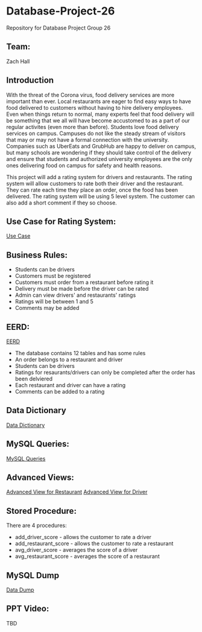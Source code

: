 # Database-Project-26
Repository for Database Project Group 26

## Team:
Zach Hall

## Introduction

With the threat of the Corona virus, food delivery services are more important than ever.  Local restaurants are eager to find easy ways to have food delivered to customers without having to hire delivery employees. Even when things return to normal, many experts feel that food delivery will be something that we all will have become accustomed to as a part of our regular activites (even more than before). Students love food delivery services on campus.  Campuses do not like the steady stream of visitors that may or  may not have a formal connection with the university.  Companies such as UberEats and GrubHub are happy to deliver on campus, but many schools are wondering if they should take control of the delivery and ensure that students and authorized university employees are the only ones delivering food on campus for safety and health reasons.

This project will add a rating system for drivers and restaurants. The rating system will allow customers to rate both their driver and the restaurant. They can rate each time they place an order, once the food has been delivered. The rating system will be using 5 level system. The customer can also add a short comment if they so choose.


## Use Case for Rating System:
[Use Case](https://github.com/zhall6/Database-Project-26/blob/main/images/Use%20Case.jpg)

## Business Rules:
- Students can be drivers
- Customers must be registered
- Customers must order from a restaurant before rating it
- Delivery must be made before the driver can be rated
- Admin can view drivers' and restaurants' ratings
- Ratings will be between 1 and 5
- Comments may be added

## EERD:
[EERD](https://github.com/zhall6/Database-Project-26/blob/main/images/EERD%203.jpg)

- The database contains 12 tables and has some rules
- An order belongs to a restaurant and driver
- Students can be drivers
- Ratings for resaurants/drivers can only be completed after the order has been delviered
- Each restaurant and driver can have a rating
- Comments can be added to a rating

## Data Dictionary
[Data Dictionary](https://github.com/zhall6/Database-Project-26/blob/main/DataDictionary/DataDictionary2.pdf)

## MySQL Queries:
[MySQL Queries](https://github.com/zhall6/Database-Project-26/tree/main/MySQL%20Queries)

## Advanced Views:
[Advanced View for Restaurant](https://github.com/zhall6/Database-Project-26/blob/main/MySQL%20Queries/Advanced%20View.jpg)
[Advanced View for Driver](https://github.com/zhall6/Database-Project-26/blob/main/MySQL%20Queries/Advanced%20View%202.jpg)


## Stored Procedure:
There are 4 procedures:
- add_driver_score - allows the customer to rate a driver
- add_restaurant_score - allows the customer to rate a restaurant
- avg_driver_score - averages the score of a driver
- avg_restaurant_score - averages the score of a restaurant


## MySQL Dump
[Data Dump](https://github.com/zhall6/Database-Project-26/blob/main/Data%20Dump/DataDump3.sql)

## PPT Video:
TBD
